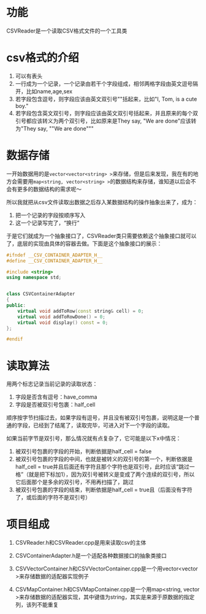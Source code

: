 # 功能
CSVReader是一个读取CSV格式文件的一个工具类


# csv格式的介绍
1. 可以有表头
2. 一行成为一个记录，一个记录由若干个字段组成，相邻两格字段由英文逗号隔开，比如name,age,sex
3. 若字段包含逗号，则字段应该由英文双引号""括起来，比如"I, Tom, is a cute boy."
4. 若字段包含英文双引号，则字段应该由英文双引号括起来，并且原来的每个双引号都应该转义为两个双引号，比如原来是They say, "We are done"应该转为"They say, ""We are done"""



# 数据存储
一开始数据用的是`vector<vector<string> >`来存储，但是后来发现，我在有的地方会需要用`map<string, vector<string> >`的数据结构来存储，谁知道以后会不会有更多的数据结构的需求呢～

所以我就把从csv文件读取出数据之后存入某数据结构的操作抽象出来了，成为：
1. 把一个记录的字段按顺序写入
2. 这一个记录写完了，“换行”

于是它们就成为一个抽象接口了，CSVReader类只需要依赖这个抽象接口就可以了，底层的实现由具体的容器去做。下面是这个抽象接口的展示：

```C++
#ifndef __CSV_CONTAINER_ADAPTER_H__
#define __CSV_CONTAINER_ADAPTER_H__

#include <string>
using namespace std;


class CSVContainerAdapter
{
public:
	virtual void addToRow(const string& cell) = 0;
	virtual void addToRowDone() = 0;
	virtual void display() const = 0;
};

#endif
```


# 读取算法
用两个标志记录当前记录的读取状态：
1. 字段是否含有逗号：have_comma
2. 字段是否被双引号包裹：half_cell

顺序按字节扫描过去，如果字段有逗号，并且没有被双引号包裹，说明这是一个普通的字段，已经到了结尾了，读取完毕，可进入对下一个字段的读取。

如果当前字节是双引号，那么情况就有点复杂了，它可能是以下x中情况：
1. 被双引号包裹的字段的开始，判断依据是half_cell = false 
2. 被双引号包裹的字段的中间，也就是被转义的双引号的第一个，判断依据是half_cell = true并且后面还有字符且那个字符也是双引号，此时应该“跳过一格”（就是把下标加1），因为双引号被转义是变成了两个连续的双引号，所以它后面那个是多余的双引号，不用再扫描了，跳过
3. 被双引号包裹的字段的结束，判断依据是half_cell = true且（后面没有字符了，或后面的字符不是双引号）





# 项目组成
1. CSVReader.h和CSVReader.cpp是用来读取csv的主体

2. CSVContainerAdapter.h是一个适配各种数据接口的抽象类接口

3. CSVVectorContainer.h和CSVVectorContainer.cpp是一个用vector<vector<string> >来存储数据的适配器实现例子

4. CSVMapContainer.h和CSVMapContainer.cpp是一个用map<string, vector<string> >来存储数据的适配器实现，其中键值为string，其实是来源于原数据的指定列，该列不能重复


